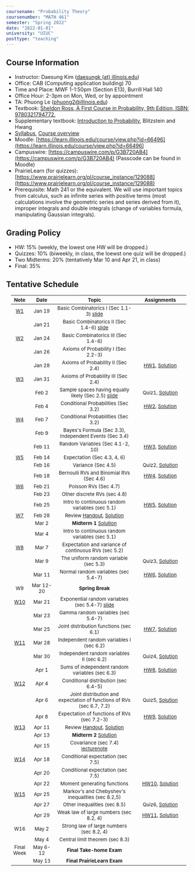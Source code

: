 ```yaml
---
coursename: "Probability Theory"
coursenumber: "MATH 461"
semester: "Spring 2022"
date: "2022-01-01"
university: "UIUC"
posttype: "teaching"
---
```


## Course Information 
- Instructor: Daesung Kim ([daesungk (at) illinois.edu](mailto:daesungk@illinois.edu))
- Office: CAB (Computing application building) 70
- Time and Place: MWF 1-1:50pm (Section E13), Burrill Hall 140
- Office Hour: 2-3pm on Mon, Wed, or by appointment
- TA: Phuong Le (phuong2@illinois.edu)
- Textbook: [Sheldon Ross, A First Course in Probability, 9th Edition, ISBN: 9780321794772.](https://www.amazon.com/First-Course-Probability-9th/dp/032179477X)
- Supplementary textbook: [Introduction to Probability](http://probabilitybook.net), Blitzstein and Hwang
- [Syllabus](syllabus.pdf), [Course overview](overview.pdf) 
- Moodle: [https://learn.illinois.edu/course/view.php?id=66496](https://learn.illinois.edu/course/view.php?id=66496)
- Campuswire: [https://campuswire.com/p/G3B720AB4](https://campuswire.com/p/G3B720AB4) (Passcode can be found in Moodle)
- PrairieLearn (for quizzes): [https://www.prairielearn.org/pl/course_instance/129088](https://www.prairielearn.org/pl/course_instance/129088)
- Prerequisite: Math 241 or the equivalent. We will use important topics from calculus, such as infinite series with positive terms (most calculations involve the geometric series and series derived from it), improper integrals and double integrals (change of variables formula, manipulating Gaussian integrals).

## Grading Policy
- HW: 15% (weekly, the lowest one HW will be dropped.)
- Quizzes: 10% (biweekly, in class, the loewst one quiz will be dropped.)
- Two Midterms: 20% (tentatively Mar 10 and Apr 21, in class)
- Final: 35%

## Tentative Schedule 
| Note           | Date      | Topic                                                                 | Assignments                                |
| ---            | ---       | ---                                                                   | ---                                        |
| [W1](w1.pdf)   | Jan 19    | Basic Combinatorics I (Sec 1.1-3) [slide](lec1.pdf)                   |                                            |
|                | Jan 21    | Basic Combinatorics II (Sec 1.4-6) [slide](lec2.pdf)                  |                                            |
| [W2](w2.pdf)   | Jan 24    | Basic Combinatorics III (Sec 1.4-6)                                   |                                            |
|                | Jan 26    | Axioms of Probability I (Sec 2.2-3)                                   |                                            |
|                | Jan 28    | Axioms of Probability II (Sec 2.4)                                    | [HW1](hw1.pdf), [Solution](hw1-sol.pdf)    |
| [W3](w3.pdf)   | Jan 31    | Axioms of Probability III (Sec 2.4)                                   |                                            |
|                | Feb 2     | Sample spaces having equally likely (Sec 2.5) [slide](lec5.pdf)       | Quiz1, [Solution](quiz1-sol.pdf)           |
|                | Feb 4     | Conditional Probabilities (Sec 3.2)                                   | [HW2](hw2.pdf), [Solution](hw2-sol.pdf)    |
| [W4](w4.pdf)   | Feb 7     | Conditional Probabilities (Sec 3.2)                                   |                                            |
|                | Feb 9     | Bayes's Formula (Sec 3.3), Independent Events (Sec 3.4)               |                                            |
|                | Feb 11    | Random Variables (Sec 4.1-2, 10)                                      | [HW3](hw3.pdf), [Solution](hw3-sol.pdf)    |
| [W5](w5.pdf)   | Feb 14    | Expectation (Sec 4.3, 4, 6)                                           |                                            |
|                | Feb 16    | Variance (Sec 4.5)                                                    | Quiz2, [Solution](quiz2-sol.pdf)           |
|                | Feb 18    | Bernoulli RVs and Binomial RVs (Sec 4.6)                              | [HW4](hw4.pdf), [Solution](hw4-sol.pdf)    |
| [W6](w6.pdf)   | Feb 21    | Poisson RVs (Sec 4.7)                                                 |                                            |
|                | Feb 23    | Other discrete RVs (sec 4.8)                                          |                                            |
|                | Feb 25    | Intro to continuous random variables (sec 5.1)                        | [HW5](hw5.pdf), [Solution](hw5-sol.pdf)    |
| [W7](w7.pdf)   | Feb 28    | Review [Handout](e-1-prac.pdf), [Solution](e-1-prac-sol.pdf)          |                                            |
|                | Mar 2     | **Midterm 1** [Solution](e-1-sol.pdf)                                 |                                            |
|                | Mar 4     | Intro to continuous random variables (sec 5.1)                        |                                            |
| [W8](w8.pdf)   | Mar 7     | Expectation and variance of continuous RVs (sec 5.2)                  |                                            |
|                | Mar 9     | The uniform random variable (sec 5.3)                                 | Quiz3, [Solution](quiz3-sol.pdf)           |
|                | Mar 11    | Normal random variables (sec 5.4-7)                                   | [HW6](hw6.pdf), [Solution](hw6-sol.pdf)    |
| W9             | Mar 12-20 | **Spring Break**                                                      |                                            |
| [W10](w10.pdf) | Mar 21    | Exponential random variables (sec 5.4-7) [slide](lec22.pdf)           |                                            |
|                | Mar 23    | Gamma random variables (sec 5.4-7)                                    |                                            |
|                | Mar 25    | Joint distribution functions (sec 6.1)                                | [HW7](hw7.pdf), [Solution](hw7-sol.pdf)    |
| [W11](w11.pdf) | Mar 28    | Independent random variables I (sec 6.2)                              |                                            |
|                | Mar 30    | Independent random variables II (sec 6.2)                             | Quiz4, [Solution](quiz4-sol.pdf)           |
|                | Apr 1     | Sums of independent random variables (sec 6.3)                        | [HW8](hw8.pdf), [Solution](hw8-sol.pdf)    |
| [W12](w12.pdf) | Apr 4     | Conditional distribution (sec 6.4-5)                                  |                                            |
|                | Apr 6     | Joint distribution and expectation of functions of RVs (sec 6.7, 7.2) | Quiz5, [Solution](quiz5-sol.pdf)           |
|                | Apr 8     | Expectation of functions of RVs (sec 7.2-3)                           | [HW9](hw9.pdf), [Solution](hw9-sol.pdf)    |
| [W13](w13.pdf) | Apr 11    | Review [Handout](e-2-prac.pdf), [Solution](e-2-prac-sol.pdf)          |                                            |
|                | Apr 13    | **Midterm 2** [Solution](e-2-sol.pdf)                                 |                                            |
|                | Apr 15    | Covariance (sec 7.4) [lecturenote](lec-041522.pdf)                    |                                            |
| [W14](w14.pdf) | Apr 18    | Conditional expectation (sec 7.5)                                     |                                            |
|                | Apr 20    | Conditional expectation (sec 7.5)                                     |                                            |
|                | Apr 22    | Moment generating functions                                           | [HW10](hw10.pdf), [Solution](hw10-sol.pdf) |
| [W15](w15.pdf) | Apr 25    | Markov's and Chebyshev's inequalities (sec 8.2,5)                     |                                            |
|                | Apr 27    | Other inequalities (sec 8.5)                                          | Quiz6, [Solution](quiz6-sol.pdf)           |
|                | Apr 29    | Weak law of large numbers (sec 8.2, 4)                                | [HW11](hw11.pdf), [Solution](hw11-sol.pdf) |
| W16            | May 2     | Strong law of large numbers (sec 8.2, 4)                              |                                            |
|                | May 4     | Central limit theorem (sec 8.3)                                       |                                            |
| Final Week     | May 6-12  | **Final Take-home Exam**                                              |                                            |
|                | May 13    | **Final PrairieLearn Exam**                                           |                                            |


<style>
table {
    width: 95%;
    margin: 0px auto;
    font-size: 95%;
    text-align: center;
}
table td:first-of-type {
    text-align: center;
}
table td:nth-of-type(2) {
    text-align: center;
}
table td:nth-of-type(4) {
    text-align: center;
}
table th:first-of-type {
    width: 10%;
    text-align: center;
}
table th:nth-of-type(2) {
    width: 15%;
    text-align: center;
}
table th:nth-of-type(3) {
    width: 45%;
    text-align: center;
}
table th:nth-of-type(4) {
    width: 30%;
    text-align: center;
}
</style>

